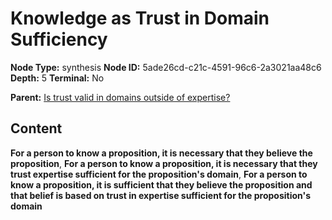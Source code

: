 # Knowledge as Trust in Domain Sufficiency

**Node Type:** synthesis
**Node ID:** 5ade26cd-c21c-4591-96c6-2a3021aa48c6
**Depth:** 5
**Terminal:** No

**Parent:** [Is trust valid in domains outside of expertise?](is-trust-valid-in-domains-outside-of-expertise-antithesis-df615721-5c68-4101-8974-f8217f8fc12f.md)

## Content

**For a person to know a proposition, it is necessary that they believe the proposition**, **For a person to know a proposition, it is necessary that they trust expertise sufficient for the proposition's domain**, **For a person to know a proposition, it is sufficient that they believe the proposition and that belief is based on trust in expertise sufficient for the proposition's domain**
